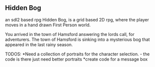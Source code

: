 Hidden Bog
------------------------------
an sdl2 based rpg
Hidden Bog, is a grid based 2D rpg, where the player moves in a hand drawn First Person world.

You arrived in the town of Hamsford answering the lords call, for adventurers.  The town of Hamsford is sinking into a mysterious bog that appeared in the last rainy season.

TODOS:
*Need a collection of portraits for the character selection. - the code is there just need better portraits
*create code for a message box
